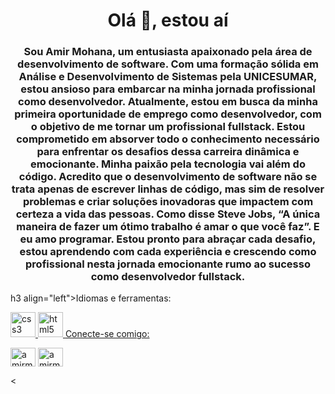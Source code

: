 <h1 align="center">Olá 👋, estou aí</h1>
<h3 align="center">Sou Amir Mohana, um entusiasta apaixonado pela área de desenvolvimento de software. Com uma formação sólida em Análise e Desenvolvimento de Sistemas pela UNICESUMAR, estou ansioso para embarcar na minha jornada profissional como desenvolvedor. Atualmente, estou em busca da minha primeira oportunidade de emprego como desenvolvedor, com o objetivo de me tornar um profissional fullstack. Estou comprometido em absorver todo o conhecimento necessário para enfrentar os desafios dessa carreira dinâmica e emocionante. Minha paixão pela tecnologia vai além do código. Acredito que o desenvolvimento de software não se trata apenas de escrever linhas de código, mas sim de resolver problemas e criar soluções inovadoras que impactem com certeza a vida das pessoas. Como disse Steve Jobs, “A única maneira de fazer um ótimo trabalho é amar o que você faz”. E eu amo programar. Estou pronto para abraçar cada desafio, estou aprendendo com cada experiência e crescendo como profissional nesta jornada emocionante rumo ao sucesso como desenvolvedor fullstack.</h3>

h3 align="left">Idiomas e ferramentas:</h3 >
<p align="left"> <a href="https://www.w3schools.com/css/" target="_blank" rel="noreferrer"> <img src="https://raw.githubusercontent .com/devicons/devicon/master/icons/css3/css3-original-wordmark.svg" alt="css3" width="40" height="40"/> </a> <a href="https:/ /www.w3.org/html/" target="_blank" rel="noreferrer"> <img src="https://raw.githubusercontent.com/devicons/devicon/master/icons/html5/html5-original- wordmark.svg" alt="html5" width="40" height="40"/> </a> <a href="https://developer.mozilla.

<h3 align="left">Conecte-se comigo:</h3>
<p align=" esquerda">
<a href="https://linkedin.com/in/amirmohana" target="blank"><img align="center" src="https://raw.githubusercontent.com/rahuldkjain/github- profile-readme-generator/master/src/images/icons/Social/linked-in-alt.svg" alt="amirmohana" height="30" width="40" /></a>
<a href=" https://instagram.com/amirmohana" target="blank"><img align="center" src="https://raw.githubusercontent.com/rahuldkjain/github-profile-readme-generator/master/src/ images/icons/Social/instagram.svg" alt="amirmohana" height="30" width="40" /></a> </p>
<
